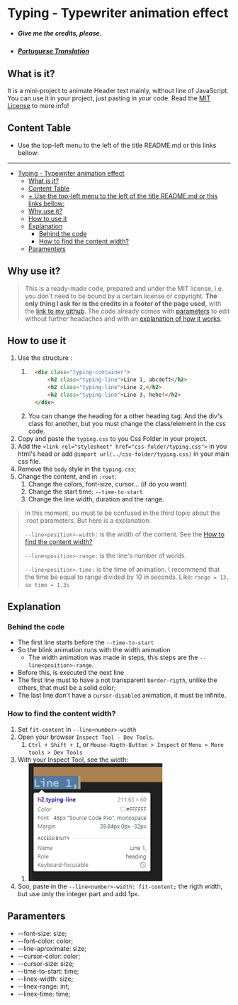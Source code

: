 # Typing - Typewriter animation effect
- ##### Give me the credits, please.
- ##### [Portuguese Translation](README-PT-PTBR.md)

## What is it?

It is a mini-project to animate Header text mainly, without line of JavaScript. You can use it in your project, just pasting in your code. Read the [MIT License](../../LICENSE) to more info!


## Content Table

+ Use the top-left menu to the left of the title README.md or this links bellow:
----

- [Typing - Typewriter animation effect](#typing---typewriter-animation-effect)
  - [What is it?](#what-is-it)
  - [Content Table](#content-table)
  - [+ Use the top-left menu to the left of the title README.md or this links bellow:](#-use-the-top-left-menu-to-the-left-of-the-title-readmemd-or-this-links-bellow)
  - [Why use it?](#why-use-it)
  - [How to use it](#how-to-use-it)
  - [Explanation](#explanation)
    - [Behind the code](#behind-the-code)
    - [How to find the content width?](#how-to-find-the-content-width)
  - [Paramenters](#paramenters)

## Why use it?

> This is a ready-made code, prepared and under the MIT license, i.e. you don't need to be bound by a certain license or copyright. **The only thing I ask for is the credits in a footer of the page used,** with the [link to my github](https://github.com/RickBarretto). The code already comes with [parameters](#paramenters) to edit without further headaches and with an [explanation of how it works](#explanation).

## How to use it
1. Use the structure :
   1. ```html
        <div class="typing-container">
            <h2 class="typing-line">Line 1, abcdeft</h2>
            <h2 class="typing-line">Line 2,</h2>
            <h2 class="typing-line">Line 3, hehe!</h2>
        </div>
      ```
   2. You can change the heading for a other heading tag. And the div's class for another, but you must change the class/element in the css code.
2. Copy and paste the `typing.css` to you Css Folder in your project.
3. Add the `<link rel="stylesheet" href="css-folder/typing.css">` in you html's head or add `@import url(../css-folder/typing.css)` in your main css file. 
4. Remove the `body` style in the `typing.css`;
5. Change the content, and in `:root`:
   1. Change the colors, font-size, cursor... (if do you want)
   2. Change the start time: `--time-to-start`
   3. Change the line width, duration and the range.

> In this moment, ou must to be confused in the third topic about the :root parameters. But here is a explanation:
> 
> `--line<position>-width:` is the width of the content. See the [How to find the content width?](#how-to-find-the-content-width)
>
> `--line<position>-range:` is the line's number of words.
> 
> `--line<position>-time:` is the time of animation. I recommend that the time be equal to range divided by 10 in seconds. Like: `range = 13, so time = 1.3s`
> 

## Explanation
### Behind the code
+ The first line starts before the `--time-to-start`
+ So the blink animation runs with the width animation
  + The width animation was made in steps, this steps are the `--line<position>-range`.
+ Before this, is executed the next line
+ The first line must to have a not transparent `border-rigth`, unlike the others, that must be a solid color;
+ The last line don't have a `cursor-disabled` animation, it must be infinite.

### How to find the content width?
1. Set `fit-content` in `--line<number>-width`
2. Open your browser `Inspect Tool - Dev Tools`.
   1. `Ctrl + Shift + I`, or `Mouse-Rigth-Button > Inspect` or `Menu > More tools > Dev Tools`
3. With your Inspect Tool, see the width:
   1. ![Inspect](inspect.png)
4. Soo, paste in the `--line<number>-width: fit-content;` the rigth width, but use only the integer part and add 1px.

## Paramenters

+ --font-size: size;
+ --font-color: color;
+ --line-aproximate: size;
+ --cursor-color: color;
+ --cursor-size: size;
+ --time-to-start: time;
+ --linex-width: size;
+ --linex-range: int;
+ --linex-time: time;


